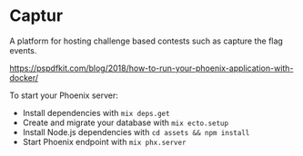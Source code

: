 # Captur

A platform for hosting challenge based contests such as capture the flag events.

https://pspdfkit.com/blog/2018/how-to-run-your-phoenix-application-with-docker/

To start your Phoenix server:

  * Install dependencies with `mix deps.get`
  * Create and migrate your database with `mix ecto.setup`
  * Install Node.js dependencies with `cd assets && npm install`
  * Start Phoenix endpoint with `mix phx.server`
